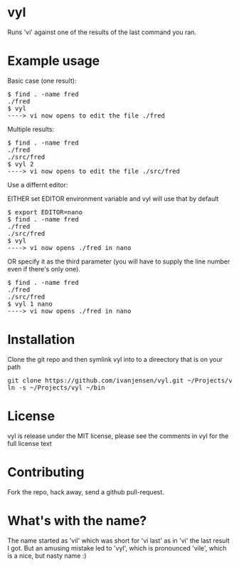 vyl
===

Runs 'vi' against one of the results of the last command you ran.

Example usage
=============

Basic case (one result):

<pre>
$ find . -name fred
./fred
$ vyl
----> vi now opens to edit the file ./fred
</pre>

Multiple results:

<pre>
$ find . -name fred
./fred
./src/fred
$ vyl 2
----> vi now opens to edit the file ./src/fred
</pre>

Use a differnt editor:

EITHER set EDITOR environment variable and vyl will use that by default
<pre>
$ export EDITOR=nano
$ find . -name fred
./fred
./src/fred
$ vyl
----> vi now opens ./fred in nano
</pre>

OR specify it as the third parameter (you will have to supply the line number even if there's only one).
<pre>
$ find . -name fred
./fred
./src/fred
$ vyl 1 nano
----> vi now opens ./fred in nano
</pre>



Installation
============

Clone the git repo and then symlink vyl into to a direectory that is on your path

<pre>
git clone https://github.com/ivanjensen/vyl.git ~/Projects/vyl
ln -s ~/Projects/vyl ~/bin
</pre>


License
=======

vyl is release under the MIT license, please see the comments in vyl for the
full license text

Contributing
============

Fork the repo, hack away, send a github pull-request.

What's with the name?
=====================

The name started as 'vil' which was short for 'vi last' as in 'vi' the last result I got. 
But an amusing mistake led to 'vyl', which is pronounced 'vile', which is a nice, but
nasty name :)
